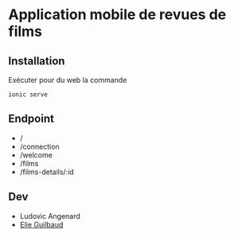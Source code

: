 # Application mobile de revues de films

## Installation
Exécuter pour du web la commande

```
ionic serve
```
## Endpoint
- /
- /connection
- /welcome
- /films
- /films-details/:id

## Dev
- Ludovic Angenard
- [Elie Guilbaud](https://github.com/elie-dev)